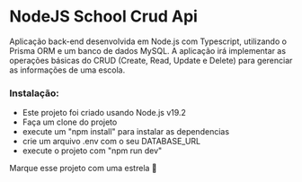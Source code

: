 # NodeJS School Crud Api

Aplicação back-end desenvolvida em Node.js com Typescript, utilizando o Prisma ORM e um banco de dados MySQL. A aplicação irá implementar as operações básicas do CRUD (Create, Read, Update e Delete) para gerenciar as informações de uma escola.

### Instalação:
- Este projeto foi criado usando Node.js v19.2
- Faça um clone do projeto
- execute um "npm install" para instalar as dependencias
- crie um arquivo .env com o seu DATABASE_URL
- execute o projeto com "npm run dev"

Marque esse projeto com uma estrela 🌟
